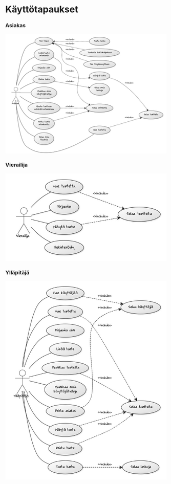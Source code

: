# Käyttötapaukset

### Asiakas
![](/documentation/asiakas_käyttötapauskaavio.jpg)

### Vierailija
![](/documentation/vierailija_käyttötapauskaavio.jpg)

### Ylläpitäjä
![](/documentation/ylläpitäjä_käyttötapauskaavio.jpg)
